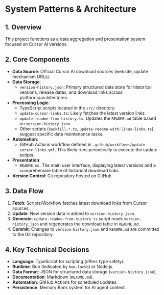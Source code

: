 <!-- Version: 1.0 | Last Updated: 2025-06-04 -->

# System Patterns & Architecture

## 1. Overview

This project functions as a data aggregation and presentation system focused on Cursor AI versions.

## 2. Core Components

- **Data Source**: Official Cursor AI download sources (website, update mechanism URLs).
- **Data Storage**: 
    - `version-history.json`: Primary structured data store for historical versions, release dates, and download links across platforms/architectures.
- **Processing Logic**: 
    - TypeScript scripts located in the `src/` directory.
    - `update-cursor-links.ts`: Likely fetches the latest version links.
    - `update-readme-from-history.ts`: Updates the `README.md` table based on `version-history.json`.
    - Other scripts (`backfill-*.ts`, `update-readme-with-linux-links.ts`) suggest specific data maintenance tasks.
- **Automation**: 
    - GitHub Actions workflow defined in `.github/workflows/update-cursor-links.yml`. This likely runs periodically to execute the update scripts.
- **Presentation**: 
    - `README.md`: The main user interface, displaying latest versions and a comprehensive table of historical download links.
- **Version Control**: Git repository hosted on GitHub.

## 3. Data Flow

1.  **Fetch**: Scripts/Workflow fetches latest download links from Cursor sources.
2.  **Update**: New version data is added to `version-history.json`.
3.  **Generate**: `update-readme-from-history.ts` script reads `version-history.json` and regenerates the download table in `README.md`.
4.  **Commit**: Changes to `version-history.json` and `README.md` are committed to the Git repository.

## 4. Key Technical Decisions

- **Language**: TypeScript for scripting (offers type safety).
- **Runtime**: Bun (indicated by `bun.lockb`) or Node.js.
- **Data Format**: JSON for structured data storage (`version-history.json`).
- **Documentation**: Markdown (`README.md`).
- **Automation**: GitHub Actions for scheduled updates.
- **Persistence**: Memory Bank system for AI agent context.